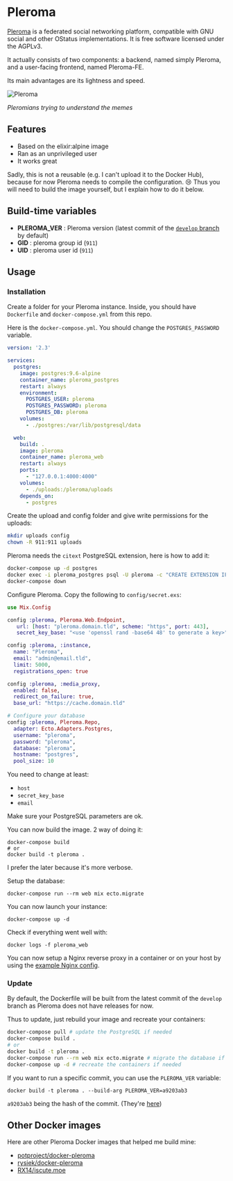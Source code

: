 # Pleroma

[Pleroma](https://pleroma.social/) is a federated social networking platform, compatible with GNU social and other OStatus implementations. It is free software licensed under the AGPLv3.

It actually consists of two components: a backend, named simply Pleroma, and a user-facing frontend, named Pleroma-FE.

Its main advantages are its lightness and speed.

![Pleroma](https://i.imgur.com/VftiTlR.png)

*Pleromians trying to understand the memes*

## Features

- Based on the elixir:alpine image
- Ran as an unprivileged user
- It works great

Sadly, this is not a reusable (e.g. I can't upload it to the Docker Hub), because for now Pleroma needs to compile the configuration. 😢
Thus you will need to build the image yourself, but I explain how to do it below.

## Build-time variables

- **PLEROMA_VER** : Pleroma version (latest commit of the [`develop` branch](https://git.pleroma.social/pleroma/pleroma) by default)
- **GID** : pleroma group id (`911`)
- **UID** : pleroma user id (`911`)

## Usage

### Installation

Create a folder for your Pleroma instance. Inside, you should have `Dockerfile` and `docker-compose.yml` from this repo.

Here is the `docker-compose.yml`. You should change the `POSTGRES_PASSWORD` variable.

```yml
version: '2.3'

services:
  postgres:
    image: postgres:9.6-alpine
    container_name: pleroma_postgres
    restart: always
    environment:
      POSTGRES_USER: pleroma
      POSTGRES_PASSWORD: pleroma
      POSTGRES_DB: pleroma
    volumes:
      - ./postgres:/var/lib/postgresql/data

  web:
    build: .
    image: pleroma
    container_name: pleroma_web
    restart: always
    ports:
      - "127.0.0.1:4000:4000"
    volumes:
      - ./uploads:/pleroma/uploads
    depends_on:
      - postgres
```

Create the upload and config folder and give write permissions for the uploads:

```bash
mkdir uploads config
chown -R 911:911 uploads
```

Pleroma needs the `citext` PostgreSQL extension, here is how to add it:

```bash
docker-compose up -d postgres
docker exec -i pleroma_postgres psql -U pleroma -c "CREATE EXTENSION IF NOT EXISTS citext;"
docker-compose down
```

Configure Pleroma. Copy the following to `config/secret.exs`:

```exs
use Mix.Config

config :pleroma, Pleroma.Web.Endpoint,
   url: [host: "pleroma.domain.tld", scheme: "https", port: 443],
   secret_key_base: "<use 'openssl rand -base64 48' to generate a key>"

config :pleroma, :instance,
  name: "Pleroma",
  email: "admin@email.tld",
  limit: 5000,
  registrations_open: true

config :pleroma, :media_proxy,
  enabled: false,
  redirect_on_failure: true,
  base_url: "https://cache.domain.tld"

# Configure your database
config :pleroma, Pleroma.Repo,
  adapter: Ecto.Adapters.Postgres,
  username: "pleroma",
  password: "pleroma",
  database: "pleroma",
  hostname: "postgres",
  pool_size: 10
```

You need to change at least:

- `host`
- `secret_key_base`
- `email`

Make sure your PostgreSQL parameters are ok.

You can now build the image. 2 way of doing it:

```
docker-compose build
# or
docker build -t pleroma .
```

I prefer the later because it's more verbose.

Setup the database:

```
docker-compose run --rm web mix ecto.migrate
```

You can now launch your instance:

```
docker-compose up -d
```

Check if everything went well with:

```docker
docker logs -f pleroma_web
```

You can now setup a Nginx reverse proxy in a container or on your host by using the [example Nginx config](https://git.pleroma.social/pleroma/pleroma/blob/develop/installation/pleroma.nginx).

### Update

By default, the Dockerfile will be built from the latest commit of the `develop` branch as Pleroma does not have releases for now.

Thus to update, just rebuild your image and recreate your containers:

```bash
docker-compose pull # update the PostgreSQL if needed
docker-compose build .
# or
docker build -t pleroma .
docker-compose run --rm web mix ecto.migrate # migrate the database if needed
docker-compose up -d # recreate the containers if needed
```

If you want to run a specific commit, you can use the `PLEROMA_VER` variable:

```docker
docker build -t pleroma . --build-arg PLEROMA_VER=a9203ab3
```

`a9203ab3` being the hash of the commit. (They're [here](https://git.pleroma.social/pleroma/pleroma/commits/develop))

## Other Docker images

Here are other Pleroma Docker images that helped me build mine:

- [potproject/docker-pleroma](https://github.com/potproject/docker-pleroma)
- [rysiek/docker-pleroma](https://git.pleroma.social/rysiek/docker-pleroma)
- [RX14/iscute.moe](https://github.com/RX14/kurisu.rx14.co.uk/blob/master/services/iscute.moe/pleroma/Dockerfile)
